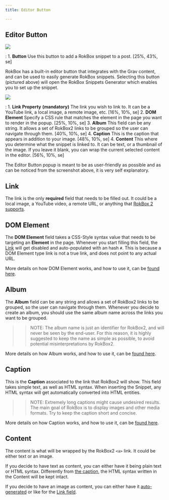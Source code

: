 ```yaml
---
title: Editor Button

---
```


Editor Button
-----

![][button]

:   1. **Button** Use this button to add a RokBox snippet to a post. [25%, 43%, se]

RokBox has a built-in editor button that integrates with the Grav content, and can be used to easily generate RokBox snippets. Selecting this button (pictured above) will open the RokBox Snippets Generator which enables you to set up the snippet.

![][snippet]

:   1. **Link Property** **(mandatory)** The link you wish to link to. It can be a YouTube link, a local image, a remote image, etc. [16%, 10%, se]
    2. **DOM Element** Specify a CSS rule that matches the element in the page you want to render in the popup. [25%, 10%, se]
    3. **Album** This field can be any string. It allows a set of RokBox2 links to be grouped so the user can navigate through them. [40%, 10%, se]
    4. **Caption** This is the caption that appears in addition to your image. [48%, 10%, se]
    4. **Content** This where you determine what the snippet is linked to. It can be text, or a thumbnail of the image. If you leave it blank, you can wrap the current selected content in the editor. [56%, 10%, se]

The Editor Button popup is meant to be as user-friendly as possible and as can be noticed from the screenshot above, it is very self explanatory.

Link
----

The link is the only **required** field that needs to be filled out. It could be a local image, a YouTube video, a remote URL, or anything that [RokBox 2 supports][key-features].


DOM Element
-----------

The **DOM Element** field takes a CSS-Style syntax value that needs to be targeting an **Element** in the page. Whenever you start filling this field, the [Link][link] will get disabled and auto-populated with an hash `#`.
This is because a DOM Element type link is not a true link, and does not point to any actual URL.

More details on how DOM Element works, and how to use it, can be [found here][data-rokbox-element].


Album
-----

The **Album** field can be any string and allows a set of RokBox2 links to be grouped, so the user can navigate through them. Whenever you decide to create an album, you should use the same album name across the links you want to be grouped.

>> NOTE: The album name is just an identifier for RokBox2, and will never be seen by the end-user. For this reason, it is highly suggested to keep the name as simple as possible, to avoid potential misinterpretations by RokBox2.

More details on how Album works, and how to use it, can be [found here][data-rokbox-album].


Caption
-------

This is the **Caption** associated to the link that RokBox2 will show. This field takes simple text, as well as HTML syntax. When inserting the Snippet, any HTML syntax will get automatically converted into HTML entities.

>> NOTE: Extremely long captions might cause undesired results. The main goal of RokBox is to display images and other media formats. Try to keep the caption short and concise.

More details on how Caption works, and how to use it, can be [found here][data-rokbox-caption].


Content
-------

The content is what will be wrapped by the RokBox2 `<a>` link. It could be either text or an image.

If you decide to have text as content, you can either have it being plain text or HTML syntax. Differently from [the caption][caption], the HTML syntax written in the Content will be kept intact.

If you decide to have an image as content, you can either have it [auto-generated][data-rokbox-generate-thumbnail] or like for the [Link field][link].

[key-features]: INDEX.md#key-features
[link]: #link
[caption]: #caption
[button]: button.jpeg
[snippet]: snippet.jpeg
[data-rokbox-element]: how_to_use.md#data-rokbox-element
[data-rokbox-album]: how_to_use.md#data-rokbox-album
[data-rokbox-caption]: how_to_use.md#data-rokbox-caption
[data-rokbox-generate-thumbnail]: how_to_use.md#data-rokbox-generate-thumbnail